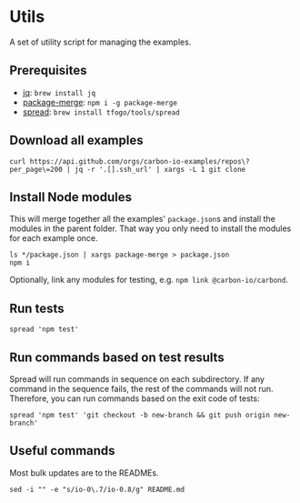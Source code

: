 # Utils

A set of utility script for managing the examples.

## Prerequisites

- [jq](https://stedolan.github.io/jq/): `brew install jq`
- [package-merge](https://www.npmjs.com/package/package-merge): `npm i -g package-merge`
- [spread](https://github.com/tfogo/spread): `brew install tfogo/tools/spread`

## Download all examples

```
curl https://api.github.com/orgs/carbon-io-examples/repos\?per_page\=200 | jq -r '.[].ssh_url' | xargs -L 1 git clone
```

## Install Node modules

This will merge together all the examples' `package.json`s and install the modules in the parent folder. That way you only need to install the modules for each example once.

```
ls */package.json | xargs package-merge > package.json
npm i
```

Optionally, link any modules for testing, e.g. `npm link @carbon-io/carbond`.

## Run tests

```
spread 'npm test'
```

## Run commands based on test results

Spread will run commands in sequence on each subdirectory. If any command in the sequence fails, the rest of the commands will not run. Therefore, you can run commands based on the exit code of tests:

```
spread 'npm test' 'git checkout -b new-branch && git push origin new-branch'
```

## Useful commands

Most bulk updates are to the READMEs.

```
sed -i "" -e "s/io-0\.7/io-0.8/g" README.md
```
